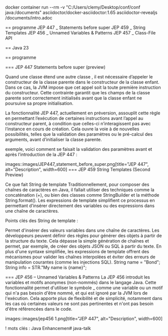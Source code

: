 
docker container run --rm -v "C:/Users/clemy/Desktop/conf/conf java:/documents" asciidoctor/docker-asciidoctor:1.65 asciidoctor-revealjs /documents/intro.adoc


== programme
JEP 447 _ Statements before super
JEP 459 _ String Templates
JEP 456 _ Unnamed Variables & Patterns
JEP 457 _ Class-File API

== Java 23

== programme




===  JEP 447 Statements before super (preview)

Quand une classe étend une autre classe , il est nécessaire d’appeler le constructeur de la classe parente dans le constructeur de la classe enfant. Dans ce cas, la JVM impose que cet appel soit la toute première instruction du constructeur. Cette contrainte garantit que les champs de la classe parente sont correctement initialisés avant que la classe enfant ne poursuive sa propre initialisation.

La fonctionnalité JEP 447, actuellement en préversion, assouplit cette règle en permettant l’exécution de certaines instructions avant l’appel au constructeur parent, à condition que celles-ci n’interagissent pas avec l’instance en cours de création. Cela ouvre la voie à de nouvelles possibilités, telles que la validation des paramètres ou le pré-calcul des arguments, avant d’initialiser la classe parente.

exemple, voici comment se faisait la validation des paramètres avant et après l’introduction de la JEP 447 :

images::images/JEP447_statement_before_super.png[title="JEP 447", alt="Description", width=600]
===  JEP 459 String Templates (Second Preview)

Ce que fait String de template
Traditionnellement, pour composer des chaînes de caractères en Java, il fallait utiliser des techniques comme la concaténation (+),
ou bien des classes comme StringBuilder et la méthode String.format(). Les expressions de template simplifient ce processus en
permettant d’insérer directement des variables ou des expressions dans une chaîne de caractères.

Points clés des String de template :

Permet d'insérer des valeurs variables dans une chaîne de caractères.
Les développeurs peuvent définir des règles pour générer des objets à partir de la structure du texte. Cela dépasse la simple génération
de chaînes et permet, par exemple, de créer des objets JSON ou SQL à partir du texte.
En plus d'une syntaxe simplifiée, les expressions de template offrent des mécanismes pour valider
les chaînes interpolées et éviter des erreurs de manipulation courantes (comme les injections SQL).
String name = "Bond";
String info = STR."My name is {name}";

===  JEP 456 – Unnamed Variables & Patterns
La JEP 456 introduit les variables et motifs anonymes (non-nommés) dans le langage Java. Cette fonctionnalité permet
d'utiliser le symbole _ comme une variable ou un motif qui n'a pas besoin d'être nommé, et qui est ignoré par
la JVM lors de l'exécution. Cela apporte plus de flexibilité et de simplicité, notamment dans les cas où certaines valeurs
ne sont pas pertinentes et n'ont pas besoin d'être référencées dans le code.

images::images/jep456 1.png[title="JEP 447", alt="Description", width=600]











!
mots clés : Java Enhancemen#   j a v a - t a l k  
 